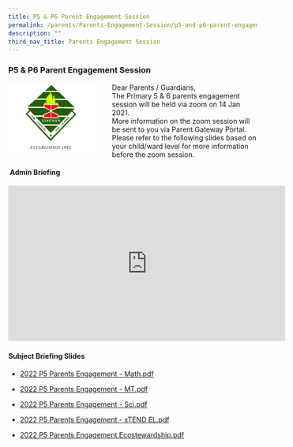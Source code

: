 ```yaml
---
title: P5 & P6 Parent Engagement Session
permalink: /parents/Parents-Engagement-Session/p5-and-p6-parent-engagement-session/
description: ""
third_nav_title: Parents Engagement Session
---
```

### P5 & P6 Parent Engagement Session

<img src="/images/schoollogo.png" style="width:180px;height:140px;margin-right:30px;" align = "left">  Dear Parents / Guardians,  
The Primary 5 & 6 parents engagement session will be held via zoom on 14 Jan 2021.   
More information on the zoom session will be sent to you via Parent Gateway Portal.  
Please refer to the following slides based on your child/ward level for more information before the zoom session.

####  Admin Briefing

<iframe width="561" height="315" src="https://www.youtube.com/embed/SOEgItUXObc" title="P5 Parent Engagement Introduction Slides" frameborder="0" allow="accelerometer; autoplay; clipboard-write; encrypted-media; gyroscope; picture-in-picture" allowfullscreen></iframe>

#### Subject Briefing Slides  

*   [2022 P5 Parents Engagement - Math.pdf](/files/2022%20P5%20Parents%20Engagement%20-%20Math.pdf)
    
*   [2022 P5 Parents Engagement - MT.pdf](/files/2022%20P5%20Parents%20Engagement%20-%20MT.pdf)

*   [2022 P5 Parents Engagement - Sci.pdf](/files/2022%20P5%20Parents%20Engagement%20-%20Sci.pdf)
    
*   [2022 P5 Parents Engagement - xTEND EL.pdf](/files/2022%20P5%20Parents%20Engagement%20-%20xTEND%20EL.pdf)
    
*   [2022 P5 Parents Engagement Ecostewardship.pdf](/files/2022%20P5%20Parents%20Engagement%20Ecostewardship.pdf)


  